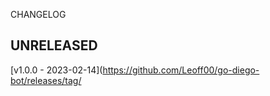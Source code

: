 CHANGELOG

## UNRELEASED

[v1.0.0 - 2023-02-14](https://github.com/Leoff00/go-diego-bot/releases/tag/